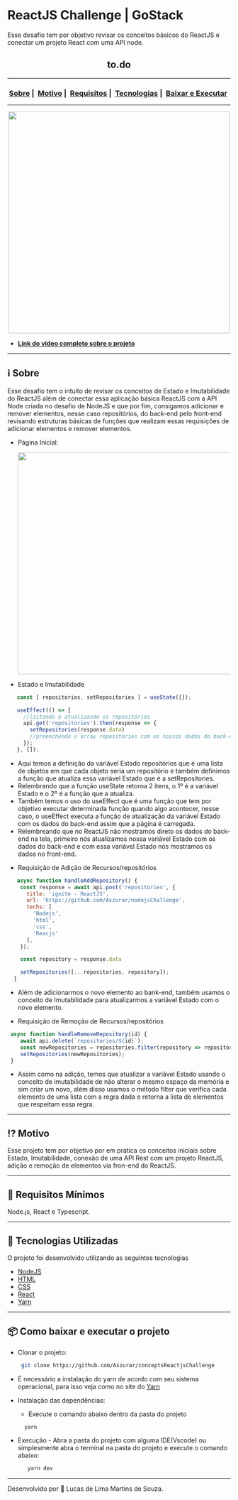 # ReactJS Challenge | GoStack
 Esse desafio tem por objetivo revisar os conceitos básicos do ReactJS e conectar um projeto React com uma API node.
<h2 align="center">to.do</h2>

___

<h3 align="center">
  <a href="#information_source-sobre">Sobre</a>&nbsp;|&nbsp;
  <a href="#interrobang-motivo">Motivo</a>&nbsp;|&nbsp;
  <a href="#seedling-requisitos-mínimos">Requisitos</a>&nbsp;|&nbsp;
  <a href="#rocket-tecnologias-utilizadas">Tecnologias</a>&nbsp;|&nbsp;
  <a href="#package-como-baixar-e-executar-o-projeto">Baixar e Executar</a>&nbsp;
</h3>

___

<div align="center" ><img src="" width="500"></div>

- [**Link do vídeo completo sobre o projeto**]()

___

## :information_source: Sobre

Esse desafio tem o intuíto de revisar os conceitos de Estado e Imutabilidade do ReactJS além de conectar essa aplicação básica ReactJS com a API Node criada no desafio de NodeJS  e que por fim, consigamos adicionar e remover elementos, nesse caso repositórios, do back-end pelo front-end revisando estruturas básicas de funções que realizam essas requisições de adicionar elementos e remover elementos.

* Página Inicial:
 
  <img src="https://i.imgur.com/P66DOns.png" width="500"> 

* Estado e Imutabilidade
```js
   const [ repositories, setRepositories ] = useState([]);

   useEffect(() => {
     //lsitando e atualizando os repositórios
     api.get('repositories').then(response => {
       setRepositories(response.data)
       //preenchendo o array repositories com os nossos dados do back-end
     });
   }, []);
```
 - Aqui temos a definição da variável Estado repositórios que é uma lista de objetos em que cada objeto seria um repositório e também definimos a função que atualiza essa variável Estado que é a setRepositories.
  - Relembrando que a função useState retorna 2 ítens, o 1º é a variável Estado e o 2º é a função que a atualiza.
 - Também temos o uso do useEffect que é uma função que tem por objetivo executar determinada função quando algo acontecer, nesse caso, o useEffect executa a função de atualização da variável Estado com os dados do back-end assim que a página é carregada.
  - Relembreando que no ReactJS não mostramos direto os dados do back-end na tela, primeiro nós atualizamos nossa variável Estado com os dados do back-end e com essa variável Estado nós mostramos os dados no front-end.

 * Requisição de Adição de Recursos/repositórios
 ```js
    async function handleAddRepository() {
     const response = await api.post('repositories', { 
       title: 'ignite - ReactJS',
       url: 'https://github.com/Aszurar/nodejsChallenge',
       techs: [
         'Nodejs',
         'html',
         'css',
         'Reacjs'
       ],
     });

     const repository = response.data

     setRepositories([...repositories, repository]);
   }
 ```
 - Além de adicionarmos o novo elemento ao bank-end, também usamos o conceito de Imutabilidade para atualizarmos a variável Estado com o novo elemento.

* Requisição de Remoção de Recursos/repositórios
 ```js
  async function handleRemoveRepository(id) {
     await api.delete(`repositories/${id}`);
     const newRepositories = repositories.filter(repository => repository.id !== id);
     setRepositories(newRepositories);
  }
 ```
 - Assim como na adição, temos que atualizar a variável Estado usando o conceito de imutabilidade de não alterar o mesmo espaço da memória e sim criar um novo, além disso usamos o método filter que verifica cada elemento de uma lista com a regra dada e retorna a lista de elementos que respeitam essa regra.
  
___
## :interrobang: Motivo

Esse projeto tem por objetivo por em prática os conceitos iniciais sobre Estado, Imutabilidade, conexão de uma API Rest com um projeto ReactJS, adição e remoção de elementos via fron-end do ReactJS.

___
## :seedling: Requisitos Mínimos

Node.js, React e Typescript. 

___
## :rocket: Tecnologias Utilizadas 

O projeto foi desenvolvido utilizando as seguintes tecnologias

- [NodeJS](https://nodejs.org/en/)
- [HTML](https://developer.mozilla.org/pt-BR/docs/Web/HTML)
- [CSS](https://developer.mozilla.org/pt-BR/docs/Web/CSS)
- [React](https://pt-br.reactjs.org/)
- [Yarn](https://classic.yarnpkg.com/blog/2017/05/12/introducing-yarn/)
___
## :package: Como baixar e executar o projeto

  - Clonar o projeto:
    ```bash
     git clone https://github.com/Aszurar/conceptsReactjsChallenge
    ```
  - É necessário a instalação do yarn de acordo com seu sistema operacional, para isso veja como no site do [Yarn](https://classic.yarnpkg.com/blog/2017/05/12/introducing-yarn/)
  - Instalação das dependências:
    - Execute o comando abaixo dentro da pasta do projeto 
    ```bash
      yarn
    ```
 
 - Execução - Abra a pasta do projeto com alguma IDE(Vscode) ou simplesmente abra o terminal na pasta do projeto e execute o comando abaixo:
    ```bash
       yarn dev
    ``` 
___
Desenvolvido por :star2: Lucas de Lima Martins de Souza.

